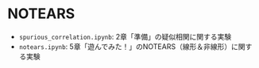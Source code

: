 # NOTEARS

- `spurious_correlation.ipynb`: 2章「準備」の疑似相関に関する実験
- `notears.ipynb`: 5章「遊んでみた！」のNOTEARS（線形＆非線形）に関する実験
